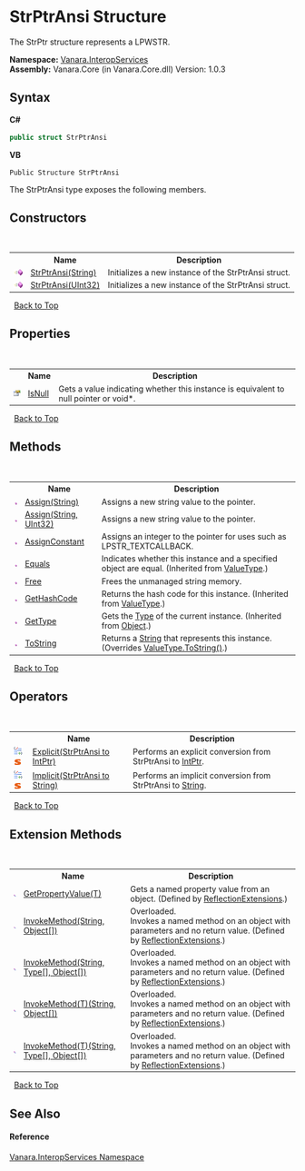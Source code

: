 # StrPtrAnsi Structure
 

The StrPtr structure represents a LPWSTR.

**Namespace:**&nbsp;<a href="46913109-b3e0-3b59-6f7f-071f8aa90bf0">Vanara.InteropServices</a><br />**Assembly:**&nbsp;Vanara.Core (in Vanara.Core.dll) Version: 1.0.3

## Syntax

**C#**<br />
``` C#
public struct StrPtrAnsi
```

**VB**<br />
``` VB
Public Structure StrPtrAnsi
```

The StrPtrAnsi type exposes the following members.


## Constructors
&nbsp;<table><tr><th></th><th>Name</th><th>Description</th></tr><tr><td>![Public method](media/pubmethod.gif "Public method")</td><td><a href="6a0377ba-391b-d800-6c58-bd900bfe27ef">StrPtrAnsi(String)</a></td><td>
Initializes a new instance of the StrPtrAnsi struct.</td></tr><tr><td>![Public method](media/pubmethod.gif "Public method")</td><td><a href="2f856d0c-c9f3-a04c-de50-4cf3982b2190">StrPtrAnsi(UInt32)</a></td><td>
Initializes a new instance of the StrPtrAnsi struct.</td></tr></table>&nbsp;
<a href="#strptransi-structure">Back to Top</a>

## Properties
&nbsp;<table><tr><th></th><th>Name</th><th>Description</th></tr><tr><td>![Public property](media/pubproperty.gif "Public property")</td><td><a href="39644e35-3ad5-1271-ee55-fd6da49a2166">IsNull</a></td><td>
Gets a value indicating whether this instance is equivalent to null pointer or void*.</td></tr></table>&nbsp;
<a href="#strptransi-structure">Back to Top</a>

## Methods
&nbsp;<table><tr><th></th><th>Name</th><th>Description</th></tr><tr><td>![Public method](media/pubmethod.gif "Public method")</td><td><a href="fed66a71-4a9f-3ca4-9e22-ae70ed93d828">Assign(String)</a></td><td>
Assigns a new string value to the pointer.</td></tr><tr><td>![Public method](media/pubmethod.gif "Public method")</td><td><a href="3ab71646-fd13-b4d7-1834-1e1b8d649109">Assign(String, UInt32)</a></td><td>
Assigns a new string value to the pointer.</td></tr><tr><td>![Public method](media/pubmethod.gif "Public method")</td><td><a href="464164c6-9a2d-4eeb-f373-40b0640a5245">AssignConstant</a></td><td>
Assigns an integer to the pointer for uses such as LPSTR_TEXTCALLBACK.</td></tr><tr><td>![Public method](media/pubmethod.gif "Public method")</td><td><a href="http://msdn2.microsoft.com/en-us/library/2dts52z7" target="_blank">Equals</a></td><td>
Indicates whether this instance and a specified object are equal.
 (Inherited from <a href="http://msdn2.microsoft.com/en-us/library/aey3s293" target="_blank">ValueType</a>.)</td></tr><tr><td>![Public method](media/pubmethod.gif "Public method")</td><td><a href="f950108f-aa43-54fe-408d-21aec1c1511a">Free</a></td><td>
Frees the unmanaged string memory.</td></tr><tr><td>![Public method](media/pubmethod.gif "Public method")</td><td><a href="http://msdn2.microsoft.com/en-us/library/y3509fc2" target="_blank">GetHashCode</a></td><td>
Returns the hash code for this instance.
 (Inherited from <a href="http://msdn2.microsoft.com/en-us/library/aey3s293" target="_blank">ValueType</a>.)</td></tr><tr><td>![Public method](media/pubmethod.gif "Public method")</td><td><a href="http://msdn2.microsoft.com/en-us/library/dfwy45w9" target="_blank">GetType</a></td><td>
Gets the <a href="http://msdn2.microsoft.com/en-us/library/42892f65" target="_blank">Type</a> of the current instance.
 (Inherited from <a href="http://msdn2.microsoft.com/en-us/library/e5kfa45b" target="_blank">Object</a>.)</td></tr><tr><td>![Public method](media/pubmethod.gif "Public method")</td><td><a href="16f7b067-e0d7-0439-237d-ddecd10b9e09">ToString</a></td><td>
Returns a <a href="http://msdn2.microsoft.com/en-us/library/s1wwdcbf" target="_blank">String</a> that represents this instance.
 (Overrides <a href="http://msdn2.microsoft.com/en-us/library/wb77sz3h" target="_blank">ValueType.ToString()</a>.)</td></tr></table>&nbsp;
<a href="#strptransi-structure">Back to Top</a>

## Operators
&nbsp;<table><tr><th></th><th>Name</th><th>Description</th></tr><tr><td>![Public operator](media/puboperator.gif "Public operator")![Static member](media/static.gif "Static member")</td><td><a href="84121547-6289-8be8-da88-981b9a9cb420">Explicit(StrPtrAnsi to IntPtr)</a></td><td>
Performs an explicit conversion from StrPtrAnsi to <a href="http://msdn2.microsoft.com/en-us/library/5he14kz8" target="_blank">IntPtr</a>.</td></tr><tr><td>![Public operator](media/puboperator.gif "Public operator")![Static member](media/static.gif "Static member")</td><td><a href="748b2292-601d-f50b-eb7d-21ac97a9e984">Implicit(StrPtrAnsi to String)</a></td><td>
Performs an implicit conversion from StrPtrAnsi to <a href="http://msdn2.microsoft.com/en-us/library/s1wwdcbf" target="_blank">String</a>.</td></tr></table>&nbsp;
<a href="#strptransi-structure">Back to Top</a>

## Extension Methods
&nbsp;<table><tr><th></th><th>Name</th><th>Description</th></tr><tr><td>![Public Extension Method](media/pubextension.gif "Public Extension Method")</td><td><a href="609b1449-9696-245e-03a2-e22beb84efe1">GetPropertyValue(T)</a></td><td>
Gets a named property value from an object.
 (Defined by <a href="00588eb4-ca31-ef7e-81da-3ce105aa9b63">ReflectionExtensions</a>.)</td></tr><tr><td>![Public Extension Method](media/pubextension.gif "Public Extension Method")</td><td><a href="cc997716-244b-d4f1-e26d-139cc82ce6b0">InvokeMethod(String, Object[])</a></td><td>Overloaded.  
Invokes a named method on an object with parameters and no return value.
 (Defined by <a href="00588eb4-ca31-ef7e-81da-3ce105aa9b63">ReflectionExtensions</a>.)</td></tr><tr><td>![Public Extension Method](media/pubextension.gif "Public Extension Method")</td><td><a href="35c20259-aa16-9a35-254f-8bf630272463">InvokeMethod(String, Type[], Object[])</a></td><td>Overloaded.  
Invokes a named method on an object with parameters and no return value.
 (Defined by <a href="00588eb4-ca31-ef7e-81da-3ce105aa9b63">ReflectionExtensions</a>.)</td></tr><tr><td>![Public Extension Method](media/pubextension.gif "Public Extension Method")</td><td><a href="39c67efc-5f5d-9e71-64bc-8e89b4589f75">InvokeMethod(T)(String, Object[])</a></td><td>Overloaded.  
Invokes a named method on an object with parameters and no return value.
 (Defined by <a href="00588eb4-ca31-ef7e-81da-3ce105aa9b63">ReflectionExtensions</a>.)</td></tr><tr><td>![Public Extension Method](media/pubextension.gif "Public Extension Method")</td><td><a href="4a4da18e-d1a2-3a1f-28b0-10fb9f9646e6">InvokeMethod(T)(String, Type[], Object[])</a></td><td>Overloaded.  
Invokes a named method on an object with parameters and no return value.
 (Defined by <a href="00588eb4-ca31-ef7e-81da-3ce105aa9b63">ReflectionExtensions</a>.)</td></tr></table>&nbsp;
<a href="#strptransi-structure">Back to Top</a>

## See Also


#### Reference
<a href="46913109-b3e0-3b59-6f7f-071f8aa90bf0">Vanara.InteropServices Namespace</a><br />